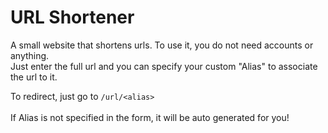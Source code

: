 # URL Shortener

A small website that shortens urls. To use it, you do not need accounts or anything.<br>
Just enter the full url and you can specify your custom "Alias" to associate the url to it.

To redirect, just go to ```/url/<alias>```<br>
<br>
If Alias is not specified in the form, it will be auto generated for you!
